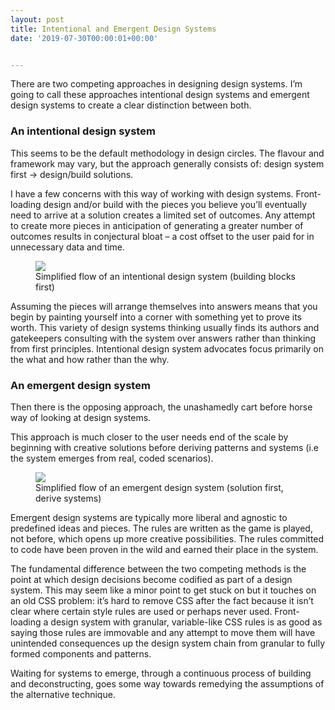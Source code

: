 ```yaml
---
layout: post
title: Intentional and Emergent Design Systems
date: '2019-07-30T00:00:01+00:00'


---
```


There are two competing approaches in designing design systems. I’m going to call these approaches intentional design systems and emergent design systems to create a clear distinction between both.

### An intentional design system

This seems to be the default methodology in design circles. The flavour and framework may vary, but the approach generally consists of: design system first → design/build solutions.

I have a few concerns with this way of working with design systems. Front-loading design and/or build with the pieces you believe you’ll eventually need to arrive at a solution creates a limited set of outcomes. Any attempt to create more pieces in anticipation of generating a greater number of outcomes results in conjectural bloat – a cost offset to the user paid for in unnecessary data and time.

<figure>
    <img src="{{ site.url }}/img/intentionalds.jpg">
    <figcaption>Simplified flow of an intentional design system (building blocks first)</figcaption>
</figure>

Assuming the pieces will arrange themselves into answers means that you begin by painting yourself into a corner with something yet to prove its worth. This variety of design systems thinking usually finds its authors and gatekeepers consulting with the system over answers rather than thinking from first principles. Intentional design system advocates focus primarily on the what and how rather than the why.

### An emergent design system

Then there is the opposing approach, the unashamedly cart before horse way of looking at design systems.

This approach is much closer to the user needs end of the scale by beginning with creative solutions before deriving patterns and systems (i.e the system emerges from real, coded scenarios).


<figure>
    <img src="{{ site.url }}/img/emergentds.jpg">
    <figcaption>Simplified flow of an emergent design system (solution first, derive systems)</figcaption>
</figure>

Emergent design systems are typically more liberal and agnostic to predefined ideas and pieces. The rules are written as the game is played, not before, which opens up more creative possibilities. The rules committed to code have been proven in the wild and earned their place in the system.

The fundamental difference between the two competing methods is the point at which design decisions become codified as part of a design system. This may seem like a minor point to get stuck on but it touches on an old CSS problem: it’s hard to remove CSS after the fact because it isn’t clear where certain style rules are used or perhaps never used. Front-loading a design system with granular, variable-like CSS rules is as good as saying those rules are immovable and any attempt to move them will have unintended consequences up the design system chain from granular to fully formed components and patterns.

Waiting for systems to emerge, through a continuous process of building and deconstructing, goes some way towards remedying the assumptions of the alternative technique.